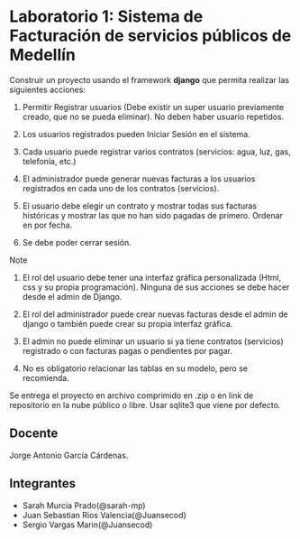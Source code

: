 # Laboratorio 1: Sistema de Facturación de servicios públicos de Medellín

Construir un proyecto usando el framework **django** que permita realizar las siguientes acciones:

1. Permitir Registrar usuarios (Debe existir un super usuario previamente creado, que no se pueda eliminar). No deben haber usuario repetidos.

2. Los usuarios registrados pueden Iniciar Sesión en el sistema.

3. Cada usuario puede registrar varios contratos (servicios: agua, luz, gas, telefonía, etc.)

4. El administrador puede generar nuevas facturas a los usuarios registrados en cada uno de los contratos (servicios).

5. El usuario debe elegir un contrato y mostrar todas sus facturas históricas y mostrar las que no han sido pagadas de primero. Ordenar en por fecha.

6. Se debe poder cerrar sesión.

> [!NOTE] 
> 1. El rol del usuario debe tener una interfaz gráfica personalizada (Html, css y su propia programación). Ninguna de sus acciones se debe hacer desde el admin de Django.
>
> 2. El rol del administrador puede crear nuevas facturas desde el admin de django o también puede crear su propia interfaz gráfica.
>
> 3. El admin no puede eliminar un usuario si ya tiene contratos (servicios) registrado o con facturas pagas o pendientes por pagar.
>
> 4. No es obligatorio relacionar las tablas en su modelo, pero se recomienda.

Se entrega el proyecto en archivo comprimido en .zip o en link de repositorio en la nube público o libre. Usar sqlite3 que viene por defecto.

## Docente
Jorge Antonio García Cárdenas.

## Integrantes
- Sarah Murcia Prado(@sarah-mp)
- Juan Sebastian Rios Valencia(@Juansecod)
- Sergio Vargas Marin(@Juansecod)